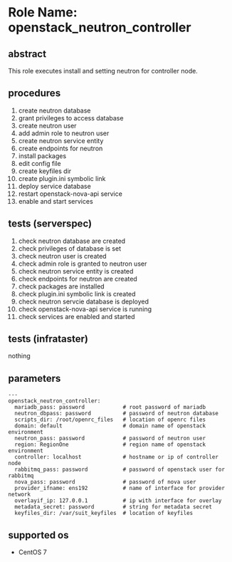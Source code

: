 # Role Name: openstack_neutron_controller

## abstract
This role executes install and setting neutron for controller node.

## procedures
1.  create neutron database
2.  grant privileges to access database
3.  create neutron user
4.  add admin role to neutron user
5.  create neutron service entity
6.  create endpoints for neutron
7.  install packages
8.  edit config file
9.  create keyfiles dir
10. create plugin.ini symbolic link
11. deploy service database
12. restart openstack-nova-api service
13. enable and start services

## tests (serverspec)
1.  check neutron database are created
2.  check privileges of database is set
3.  check neutron user is created
4.  check admin role is granted to neutron user
5.  check neutron service entity is created
6.  check endpoints for neutron are created
7.  check packages are installed
8.  check plugin.ini symbolic link is created
9.  check neutron servcie database is deployed
10. check openstack-nova-api service is running
11. check services are enabled and started

## tests (infrataster)
nothing

## parameters
```
---
openstack_neutron_controller:
  mariadb_pass: password            # root password of mariadb
  neutron_dbpass: password          # password of neutron database
  scripts_dir: /root/openrc_files   # location of openrc files
  domain: default                   # domain name of openstack environment
  neutron_pass: password            # password of neutron user
  region: RegionOne                 # region name of openstack environment
  controller: localhost             # hostname or ip of controller node
  rabbitmq_pass: password           # password of openstack user for rabbitmq
  nova_pass: password               # password of nova user
  provider_ifname: ens192           # name of interface for provider network
  overlayif_ip: 127.0.0.1           # ip with interface for overlay
  metadata_secret: password         # string for metadata secret
  keyfiles_dir: /var/suit_keyfiles  # location of keyfiles
```

## supported os
* CentOS 7
